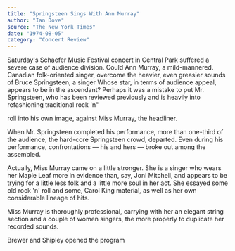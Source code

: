 ```yaml
---
title: "Springsteen Sings With Ann Murray"
author: "Ian Dove"
source: "The New York Times"
date: "1974-08-05"
category: "Concert Review"
---
```


Saturday's Schaefer Music Festival concert in Central Park suffered a severe case of audience division. Could Ann Murray, a mild-mannered. Canadian folk-oriented singer, overcome the heavier, even greasier sounds of Bruce Springsteen, a singer Whose star, in terms of audience appeal, appears to be in the ascendant? Perhaps it was a mistake to put Mr. Springsteen, who has been reviewed previously and is heavily into refashioning traditional rock 'n"

roll into his own image, against Miss Murray, the headliner.

When Mr. Springsteen completed his performance, more than one-third of the audience, the hard-core Springsteen crowd, departed. Even during his performance, confrontations — his and hers — broke out among the assembled.

Actually, Miss Murray came on a little stronger. She is a singer who wears her Maple Leaf more in evidence than, say, Joni Mitchell, and appears to be trying for a little less folk and a little more soul in her act. She essayed some old rock 'n' roll and some, Carol King material, as well as her own considerable lineage of hits.

Miss Murray is thoroughly professional, carrying with her an elegant string section and a couple of women singers, the more properly to duplicate her recorded sounds.

Brewer and Shipley opened the program
